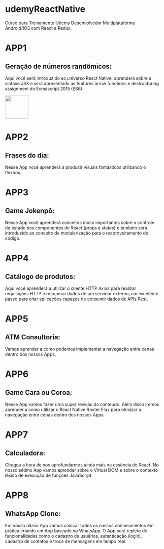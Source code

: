 # udemyReactNative
Curso para Treinamento Udemy Desenvolvedor Multiplataforma Android/IOS com React e Redux.

# APP1

## Geração de números randômicos:

Aqui você será introduzido ao universo React Native, aprenderá sobre a sintaxe JSX e será apresentado as features arrow functions e destructuring assignment do Ecmascript 2015 (ES6).

<img src="up %26 going/cover.jpg" width="75"></a>&nbsp;

# APP2

## Frases do dia:

Nesse App você aprenderá a produzir visuais fantásticos utilizando o flexbox.


# APP3

## Game Jokenpô:

Nesse App você aprenderá conceitos muito importantes sobre o controle de estado dos componentes do React (props e states) e também será introduzido ao conceito de modularização para o reaproveitamento de código.


# APP4

## Catálogo de produtos:

Aqui você aprenderá a utilizar o cliente HTTP Axios para realizar requisições HTTP e recuperar dados de um servidor externo, um excelente passo para criar aplicações capazes de consumir dados de APIs Rest.


# APP5 

## ATM Consultoria:

Vamos aprender a como podemos implementar a navegação entre cenas dentro dos nossos Apps.


# APP6

## Game Cara ou Coroa:

Nesse App vamos fazer uma super revisão do conteúdo. Além disso iremos aprender a como utilizar o React Native Router Flux para otimizar a navegação entre cenas dentro dos nossos Apps.


# APP7

## Calculadora:
Chegou a hora de nos aprofundarmos ainda mais na essência do React. No nosso sétimo App vamos aprender sobre o Virtual DOM e sobre o contexto léxico de execução de funções JavaScript.


# APP8

## WhatsApp Clone:

Em nosso oitavo App vamos colocar todos os nossos conhecimentos em prática criando um App baseado no WhatsApp. O App será repleto de funcionalidades como o cadastro de usuários, autenticação (login), cadastro de contatos e troca de mensagens em tempo real.
